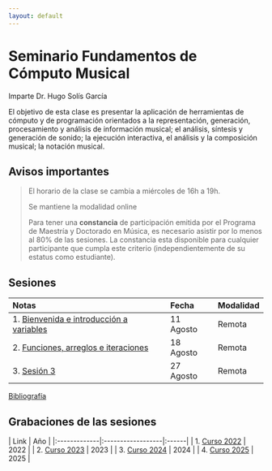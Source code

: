 ```yaml
---
layout: default
---
```


# Seminario Fundamentos de Cómputo Musical
Imparte Dr. Hugo Solís García

El objetivo de esta clase es presentar la aplicación de herramientas de cómputo y de programación orientados a la representación, generación, procesamiento y análisis de información musical; el análisis, síntesis y generación de sonido; la ejecución interactiva, el análisis y la composición musical; la notación musical. 

## Avisos importantes

> El horario de la clase se cambia  a miércoles de 16h a 19h.
>
> Se mantiene la modalidad online
>
>Para tener una **constancia** de participación emitida por el Programa de Maestría y Doctorado en Música, es necesario asistir por lo menos al 80% de las sesiones. La constancia esta disponible para cualquier participante que cumpla este criterio (independientemente de su estatus como estudiante).


## Sesiones

| Notas        | Fecha          | Modalidad |
|:-------------|:------------------|:------|
| 1. [Bienvenida e introducción a variables](./docs/clase01.md) | 11 Agosto | Remota |
| 2. [Funciones, arreglos e iteraciones](./docs/clase02.md) | 18 Agosto | Remota  |
| 3. [Sesión 3](./docs/clase03.md) | 27 Agosto | Remota  |


[Bibliografía](./docs/bibliografia.md)

## Grabaciones de las sesiones
 
| Link        | Año          | 
|:-------------|:------------------|:------|
| 1. <a href="https://www.youtube.com/playlist?list=PL7lm0VTw8-QFrg4aIW4kjvXP1nwzZ9ddv" target="_blank">Curso 2022</a> | 2022 | 
| 2. <a href="https://www.youtube.com/playlist?list=PL7lm0VTw8-QEV64F4tMetwRa8tKBYrM6Y" target="_blank">Curso 2023</a> | 2023 |
| 3. <a href="https://www.youtube.com/playlist?list=PL7lm0VTw8-QG8YnkojB7Jqx7nDl0LcrGr" target="_blank">Curso 2024</a> | 2024 |
| 4. <a href="https://www.youtube.com/playlist?list=PL7lm0VTw8-QE7YSEg_A0puKEIanOK_7wh" target="_blank">Curso 2025</a> | 2025 | 


